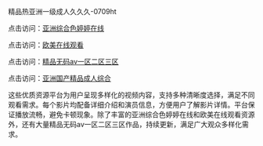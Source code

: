 精品热亚洲一级成人久久久-0709ht

点击访问：<a href="https://heiliaowt0d7p.pages.dev">亚洲综合色婷婷在线</a>

点击访问：<a href="https://heiliaoga6s9v.pages.dev">欧美在线观看</a>

点击访问：<a href="https://heiliaoow5kzm.pages.dev">精品无码av一区二区三区</a>

点击访问：<a href="https://heiliao2dmwwy.pages.dev">亚洲国产精品成人综合</a>

这些优质资源平台为用户呈现多样化的视频内容，支持多种清晰度选择，满足不同观看需求。每个影片均配备详细介绍和演员信息，方便用户了解影片详情。平台保证播放流畅，避免卡顿现象。除了丰富的亚洲综合色婷婷在线和欧美在线观看资源外，还有大量精品无码av一区二区三区作品，持续更新，满足广大观众多样化需求。

<span style="display:none;">[Canonical link](https://github.com/song20250709/song19 ）</span>
